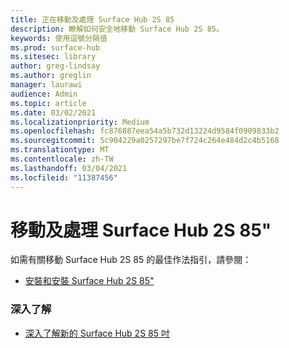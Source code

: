 ```yaml
---
title: 正在移動及處理 Surface Hub 2S 85
description: 瞭解如何安全地移動 Surface Hub 2S 85。
keywords: 使用逗號分隔值
ms.prod: surface-hub
ms.sitesec: library
author: greg-lindsay
ms.author: greglin
manager: laurawi
audience: Admin
ms.topic: article
ms.date: 03/02/2021
ms.localizationpriority: Medium
ms.openlocfilehash: fc876887eea54a5b732d13224d9584f0909833b2
ms.sourcegitcommit: 5c904229a0257297be7f724c264e484d2c4b5168
ms.translationtype: MT
ms.contentlocale: zh-TW
ms.lasthandoff: 03/04/2021
ms.locfileid: "11387456"
---
```

# <a name="moving-and-handling-surface-hub-2s-85"></a>移動及處理 Surface Hub 2S 85"

如需有關移動 Surface Hub 2S 85 的最佳作法指引，請參閱： 

- [安裝和安裝 Surface Hub 2S 85"](surface-hub-2s-85-install-mount.md)

### <a name="learn-more"></a>深入了解

- [深入了解新的 Surface Hub 2S 85 吋](https://techcommunity.microsoft.com/t5/surface-it-pro-blog/inside-look-at-the-new-surface-hub-2s-85/ba-p/1721773)

